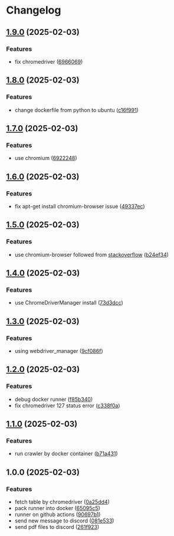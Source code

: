 # Changelog

## [1.9.0](https://github.com/wulukewu/nsysu-math/compare/v1.8.0...v1.9.0) (2025-02-03)


### Features

* fix chromedriver ([6966069](https://github.com/wulukewu/nsysu-math/commit/69660693e856946ebcff1c06c43a599efca36cd9))

## [1.8.0](https://github.com/wulukewu/nsysu-math/compare/v1.7.0...v1.8.0) (2025-02-03)


### Features

* change dockerfile from python to ubuntu ([c16f991](https://github.com/wulukewu/nsysu-math/commit/c16f991e40fdc56209489aabdcd7614cc116481c))

## [1.7.0](https://github.com/wulukewu/nsysu-math/compare/v1.6.0...v1.7.0) (2025-02-03)


### Features

* use chromium ([6922248](https://github.com/wulukewu/nsysu-math/commit/6922248711a2296ecf291fcb9fcbd572d80bfb49))

## [1.6.0](https://github.com/wulukewu/nsysu-math/compare/v1.5.0...v1.6.0) (2025-02-03)


### Features

* fix apt-get install chromium-browser issue ([49337ec](https://github.com/wulukewu/nsysu-math/commit/49337ec3a3f7b810d2fec7064e40543be3bc101e))

## [1.5.0](https://github.com/wulukewu/nsysu-math/compare/v1.4.0...v1.5.0) (2025-02-03)


### Features

* use chromium-browser followed from [stackoverflow](https://stackoverflow.com/questions/49323099/webdriverexception-message-service-chromedriver-unexpectedly-exited-status-co) ([b24ef34](https://github.com/wulukewu/nsysu-math/commit/b24ef3455663e2417c888568f0b9debf9f257449))

## [1.4.0](https://github.com/wulukewu/nsysu-math/compare/v1.3.0...v1.4.0) (2025-02-03)


### Features

* use ChromeDriverManager install ([73d3dcc](https://github.com/wulukewu/nsysu-math/commit/73d3dcc134787e2726cd831d1ce8a0ea3a16e460))

## [1.3.0](https://github.com/wulukewu/nsysu-math/compare/v1.2.0...v1.3.0) (2025-02-03)


### Features

* using webdriver_manager ([9cf086f](https://github.com/wulukewu/nsysu-math/commit/9cf086f19423c9a8eca650d35bb5ac8b8c47516e))

## [1.2.0](https://github.com/wulukewu/nsysu-math/compare/v1.1.0...v1.2.0) (2025-02-03)


### Features

* debug docker runner ([f85b340](https://github.com/wulukewu/nsysu-math/commit/f85b340835cd83e756164e2e14c46ff1fd8c8683))
* fix chromedriver 127 status error ([c338f0a](https://github.com/wulukewu/nsysu-math/commit/c338f0ab55a5790416e16091f82e37738da97908))

## [1.1.0](https://github.com/wulukewu/nsysu-math/compare/v1.0.0...v1.1.0) (2025-02-03)


### Features

* run crawler by docker container ([b71a431](https://github.com/wulukewu/nsysu-math/commit/b71a431ab2c1584d41d1c5774f55fcb04a2453e7))

## 1.0.0 (2025-02-03)


### Features

* fetch table by chromedriver ([0a25dd4](https://github.com/wulukewu/nsysu-math/commit/0a25dd4d367ef76d6202c7600ddf064a1f33cd68))
* pack runner into docker ([65095c5](https://github.com/wulukewu/nsysu-math/commit/65095c53534494806f2a3126cde0c9718a9903a1))
* runner on github actions ([90697b1](https://github.com/wulukewu/nsysu-math/commit/90697b1dfb010bd5176aa98a048cd619be0c3868))
* send new message to discord ([081e533](https://github.com/wulukewu/nsysu-math/commit/081e53305ce1d29a5072a31afdc20f17065456c3))
* send pdf files to discord ([261f923](https://github.com/wulukewu/nsysu-math/commit/261f9233d1dcf6b4b1a3000935af3bc8803231de))
